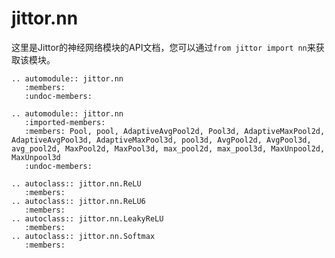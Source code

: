 jittor.nn
=====================

这里是Jittor的神经网络模块的API文档，您可以通过`from jittor import nn`来获取该模块。

```eval_rst
.. automodule:: jittor.nn
   :members:
   :undoc-members:

.. automodule:: jittor.nn
   :imported-members:
   :members: Pool, pool, AdaptiveAvgPool2d, Pool3d, AdaptiveMaxPool2d, AdaptiveAvgPool3d, AdaptiveMaxPool3d, pool3d, AvgPool2d, AvgPool3d, avg_pool2d, MaxPool2d, MaxPool3d, max_pool2d, max_pool3d, MaxUnpool2d, MaxUnpool3d
   :undoc-members: 

.. autoclass:: jittor.nn.ReLU
   :members:
.. autoclass:: jittor.nn.ReLU6
   :members:
.. autoclass:: jittor.nn.LeakyReLU
   :members:
.. autoclass:: jittor.nn.Softmax
   :members:
```
